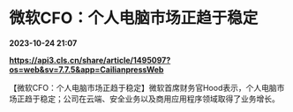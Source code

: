 # 微软CFO：个人电脑市场正趋于稳定

**2023-10-24 21:07**

**https://api3.cls.cn/share/article/1495097?os=web&sv=7.7.5&app=CailianpressWeb**

【微软CFO：个人电脑市场正趋于稳定】微软首席财务官Hood表示，个人电脑市场正趋于稳定；公司在云端、安全业务以及商用应用程序领域取得了业务增长。